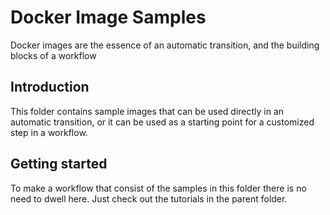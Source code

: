 # Docker Image Samples
Docker images are the essence of an automatic transition, 
and the building blocks of a workflow

## Introduction
This folder contains sample images that can be used directly in an automatic transition, 
or it can be used as a starting point for a customized step in a workflow.

## Getting started
To make a workflow that consist of the samples in this folder 
there is no need to dwell here. Just check out the tutorials in the parent folder.

